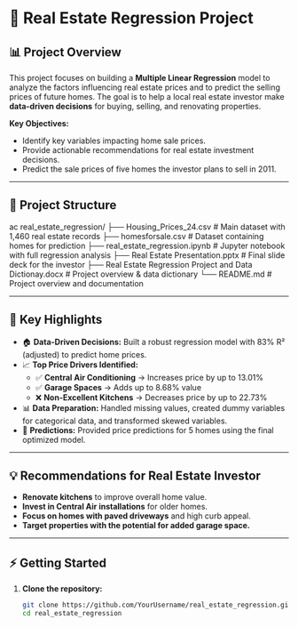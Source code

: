 # 🏡 Real Estate Regression Project

## 📊 **Project Overview**
This project focuses on building a **Multiple Linear Regression** model to analyze the factors influencing real estate prices and to predict the selling prices of future homes. The goal is to help a local real estate investor make **data-driven decisions** for buying, selling, and renovating properties.

**Key Objectives:**
- Identify key variables impacting home sale prices.
- Provide actionable recommendations for real estate investment decisions.
- Predict the sale prices of five homes the investor plans to sell in 2011.

---

## 📁 **Project Structure**
ac
  real_estate_regression/
  ├── Housing_Prices_24.csv                # Main dataset with 1,460 real estate records
  ├── homesforsale.csv                     # Dataset containing homes for prediction
  ├── real_estate_regression.ipynb         # Jupyter notebook with full regression analysis
  ├── Real Estate Presentation.pptx        # Final slide deck for the investor
  ├── Real Estate Regression Project and Data Dictionay.docx  # Project overview & data dictionary
  └── README.md                            # Project overview and documentation

---

## 📌 **Key Highlights**
- 🏠 **Data-Driven Decisions:** Built a robust regression model with 83% R² (adjusted) to predict home prices.
- 📈 **Top Price Drivers Identified:**
  - ✅ **Central Air Conditioning** → Increases price by up to 13.01%
  - ✅ **Garage Spaces** → Adds up to 8.68% value
  - ❌ **Non-Excellent Kitchens** → Decreases price by up to 22.73%
- 📊 **Data Preparation:** Handled missing values, created dummy variables for categorical data, and transformed skewed variables.
- 🎯 **Predictions:** Provided price predictions for 5 homes using the final optimized model.

---

## 💡 **Recommendations for Real Estate Investor**
- **Renovate kitchens** to improve overall home value.
- **Invest in Central Air installations** for older homes.
- **Focus on homes with paved driveways** and high curb appeal.
- **Target properties with the potential for added garage space.**

---

## ⚡ **Getting Started**
1. **Clone the repository:**
   ```bash
   git clone https://github.com/YourUsername/real_estate_regression.git
   cd real_estate_regression

